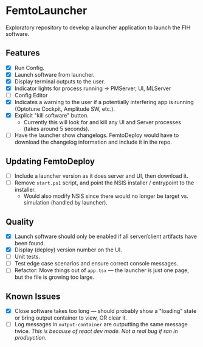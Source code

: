 # FemtoLauncher

Exploratory repository to develop a launcher application to launch the FIH software.

## Features

- [x] Run Config.
- [x] Launch software from launcher.
- [x] Display terminal outputs to the user.
- [x] Indicator lights for process running -> PMServer, UI, MLServer
- [ ] Config Editor
- [x] Indicates a warning to the user if a potentially interfering app is running (Optotune Cockpit, Amplitude SW, etc.).
- [x] Explicit "kill software" button.
  - Currently this will look for and kill any UI and Server processes (takes around 5 seconds).
- [ ] Have the launcher show changelogs. FemtoDeploy would have to download the changelog information and include it in the repo.

## Updating FemtoDeploy

- [ ] Include a launcher version as it does server and UI, then download it.
- [ ] Remove `start.ps1` script, and point the NSIS installer / entrypoint to the installer.
  - Would also modify NSIS since there would no longer be target vs. simulation (handled by launcher).

## Quality

- [x] Launch software should only be enabled if all server/client artifacts have been found.
- [x] Display (deploy) version number on the UI.
- [ ] Unit tests.
- [ ] Test edge case scenarios and ensure correct console messages.
- [ ] Refactor: Move things out of `app.tsx` — the launcher is just one page, but the file is growing too large.

## Known Issues

- [x] Close software takes too long — should probably show a "loading" state or bring output container to view, OR clear it.
- [ ] Log messages in `output-container` are outputting the same message twice. *This is because of react dev mode. Not a real bug if ran in produyction*.
